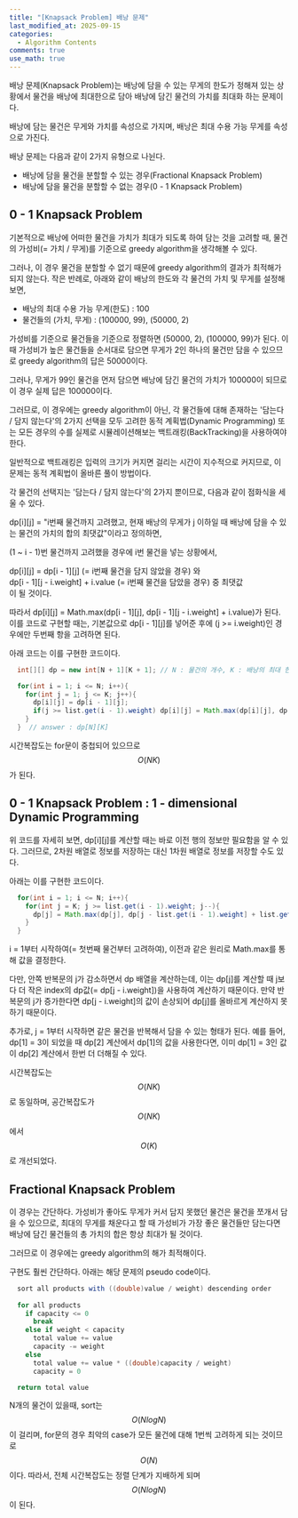 ```yaml
---
title: "[Knapsack Problem] 배낭 문제"
last_modified_at: 2025-09-15
categories:
  - Algorithm Contents
comments: true
use_math: true
---  
```

  
배낭 문제(Knapsack Problem)는 배낭에 담을 수 있는 무게의 한도가 정해져 있는 상황에서 물건을 배낭에 최대한으로 담아 배낭에 담긴 물건의 가치를 최대화 하는 문제이다.  
  
배낭에 담는 물건은 무게와 가치를 속성으로 가지며, 배낭은 최대 수용 가능 무게를 속성으로 가진다.
  
배낭 문제는 다음과 같이 2가지 유형으로 나뉜다.  
  
- 배낭에 담을 물건을 분할할 수 있는 경우(Fractional Knapsack Problem)  
- 배낭에 담을 물건을 분할할 수 없는 경우(0 - 1 Knapsack Problem)  
  
## 0 - 1 Knapsack Problem  
기본적으로 배낭에 어떠한 물건을 가치가 최대가 되도록 하여 담는 것을 고려할 때, 물건의 가성비(= 가치 / 무게)를 기준으로 greedy algorithm을 생각해볼 수 있다.  
  
그러나, 이 경우 물건을 분할할 수 없기 때문에 greedy algorithm의 결과가 최적해가 되지 않는다. 작은 반례로, 아래와 같이 배낭의 한도와 각 물건의 가치 및 무게를 설정해보면,  
  
- 배낭의 최대 수용 가능 무게(한도) : 100 
- 물건들의 (가치, 무게) : (100000, 99), (50000, 2)  
  
가성비를 기준으로 물건들을 기준으로 정렬하면 (50000, 2), (100000, 99)가 된다. 이때 가성비가 높은 물건들을 순서대로 담으면 무게가 2인 하나의 물건만 담을 수 있으므로 greedy algorithm의 답은 50000이다.  
  
그러나, 무게가 99인 물건을 먼저 담으면 배낭에 담긴 물건의 가치가 100000이 되므로 이 경우 실제 답은 100000이다.  
  
그러므로, 이 경우에는 greedy algorithm이 아닌, 각 물건들에 대해 존재하는 '담는다 / 담지 않는다'의 2가지 선택을 모두 고려한 동적 계획법(Dynamic Programming) 또는 모든 경우의 수를 실제로 시뮬레이션해보는 백트래킹(BackTracking)을 사용하여야 한다.  
  
일반적으로 백트래킹은 입력의 크기가 커지면 걸리는 시간이 지수적으로 커지므로, 이 문제는 동적 계획법이 올바른 풀이 방법이다.  
  
각 물건의 선택지는 '담는다 / 담지 않는다'의 2가지 뿐이므로, 다음과 같이 점화식을 세울 수 있다.  
  
dp[i][j] = "i번째 물건까지 고려했고, 현재 배낭의 무게가 j 이하일 때 배낭에 담을 수 있는 물건의 가치의 합의 최댓값"이라고 정의하면,  
  
(1 ~ i - 1)번 물건까지 고려했을 경우에 i번 물건을 넣는 상황에서,  
  
dp[i][j] = dp[i - 1][j] (= i번째 물건을 담지 않았을 경우) 와  
           dp[i - 1][j - i.weight] + i.value (= i번째 물건을 담았을 경우) 중 최댓값  
이 될 것이다.  
  
따라서 dp[i][j] = Math.max(dp[i - 1][j], dp[i - 1][j - i.weight] + i.value)가 된다.  
이를 코드로 구현할 때는, 기본값으로 dp[i - 1][j]를 넣어준 후에 (j >= i.weight)인 경우에만 두번째 항을 고려하면 된다.  
  
아래 코드는 이를 구현한 코드이다.  
```java
  int[][] dp = new int[N + 1][K + 1]; // N : 물건의 개수, K : 배낭의 최대 한도

  for(int i = 1; i <= N; i++){
    for(int j = 1; j <= K; j++){
      dp[i][j] = dp[i - 1][j];
      if(j >= list.get(i - 1).weight) dp[i][j] = Math.max(dp[i][j], dp[i - 1][j - list.get(f - 1).weight] + list.get(f - 1).value);
    }
  }  // answer : dp[N][K]
```  
  
시간복잡도는 for문이 중첩되어 있으므로 $$O(NK)$$가 된다.  
  
## 0 - 1 Knapsack Problem : 1 - dimensional Dynamic Programming  
위 코드를 자세히 보면, dp[i][j]를 계산할 때는 바로 이전 행의 정보만 필요함을 알 수 있다. 그러므로, 2차원 배열로 정보를 저장하는 대신 1차원 배열로 정보를 저장할 수도 있다.  
  
아래는 이를 구현한 코드이다.  
```java
  for(int i = 1; i <= N; i++){
    for(int j = K; j >= list.get(i - 1).weight; j--){
      dp[j] = Math.max(dp[j], dp[j - list.get(i - 1).weight] + list.get(i - 1).value);
    }
  }
```  
  
i = 1부터 시작하여(= 첫번째 물건부터 고려하여), 이전과 같은 원리로 Math.max를 통해 값을 결정한다.  
  
다만, 안쪽 반복문의 j가 감소하면서 dp 배열을 계산하는데, 이는 dp[j]를 계산할 때 j보다 더 작은 index의 dp값(= dp[j - i.weight])을 사용하여 계산하기 때문이다. 만약 반복문의 j가 증가한다면 dp[j - i.weight]의 값이 손상되어 dp[j]를 올바르게 계산하지 못하기 때문이다.  
  
추가로, j = 1부터 시작하면 같은 물건을 반복해서 담을 수 있는 형태가 된다. 예를 들어, dp[1] = 3이 되었을 때 dp[2] 계산에서 dp[1]의 값을 사용한다면, 이미 dp[1] = 3인 값이 dp[2] 계산에서 한번 더 더해질 수 있다.  
  
시간복잡도는 $$O(NK)$$로 동일하며, 공간복잡도가 $$O(NK)$$에서 $$O(K)$$로 개선되었다.  
  
## Fractional Knapsack Problem  
이 경우는 간단하다. 가성비가 좋아도 무게가 커서 담지 못했던 물건은 물건을 쪼개서 담을 수 있으므로, 최대의 무게를 채운다고 할 때 가성비가 가장 좋은 물건들만 담는다면 배낭에 담긴 물건들의 총 가치의 합은 항상 최대가 될 것이다.  
  
그러므로 이 경우에는 greedy algorithm의 해가 최적해이다.  
  
구현도 훨씬 간단하다. 아래는 해당 문제의 pseudo code이다.  
```java
  sort all products with ((double)value / weight) descending order
  
  for all products
    if capacity <= 0
      break
    else if weight < capacity
      total value += value
      capacity -= weight
    else
      total value += value * ((double)capacity / weight)
      capacity = 0

  return total value
```  
  
N개의 물건이 있을때, sort는 $$O(NlogN)$$이 걸리며, for문의 경우 최악의 case가 모든 물건에 대해 1번씩 고려하게 되는 것이므로 $$O(N)$$이다. 따라서, 전체 시간복잡도는 정렬 단계가 지배하게 되며 $$O(NlogN)$$이 된다.  
  